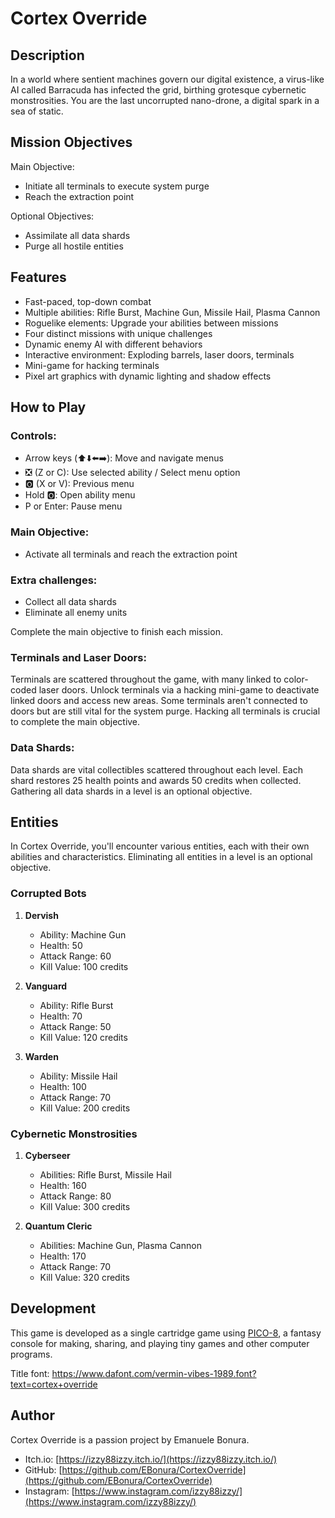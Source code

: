# Cortex Override

## Description

In a world where sentient machines govern our digital existence, a virus-like AI called Barracuda has infected the grid, birthing grotesque cybernetic monstrosities. You are the last uncorrupted nano-drone, a digital spark in a sea of static.

## Mission Objectives

Main Objective:
- Initiate all terminals to execute system purge
- Reach the extraction point

Optional Objectives:
- Assimilate all data shards
- Purge all hostile entities

## Features

- Fast-paced, top-down combat
- Multiple abilities: Rifle Burst, Machine Gun, Missile Hail, Plasma Cannon
- Roguelike elements: Upgrade your abilities between missions
- Four distinct missions with unique challenges
- Dynamic enemy AI with different behaviors
- Interactive environment: Exploding barrels, laser doors, terminals
- Mini-game for hacking terminals
- Pixel art graphics with dynamic lighting and shadow effects

## How to Play

### Controls:
- Arrow keys (⬆️⬇️⬅️➡️): Move and navigate menus
- ❎ (Z or C): Use selected ability / Select menu option
- 🅾️ (X or V): Previous menu
- Hold 🅾️: Open ability menu
- P or Enter: Pause menu

### Main Objective:
- Activate all terminals and reach the extraction point

### Extra challenges:
- Collect all data shards
- Eliminate all enemy units

Complete the main objective to finish each mission.

### Terminals and Laser Doors:
Terminals are scattered throughout the game, with many linked to color-coded laser doors. Unlock terminals via a hacking mini-game to deactivate linked doors and access new areas. Some terminals aren't connected to doors but are still vital for the system purge. Hacking all terminals is crucial to complete the main objective.

### Data Shards:
Data shards are vital collectibles scattered throughout each level. Each shard restores 25 health points and awards 50 credits when collected. Gathering all data shards in a level is an optional objective.


## Entities

In Cortex Override, you'll encounter various entities, each with their own abilities and characteristics. Eliminating all entities in a level is an optional objective.

### Corrupted Bots

1. **Dervish**
   - Ability: Machine Gun
   - Health: 50
   - Attack Range: 60
   - Kill Value: 100 credits

2. **Vanguard**
   - Ability: Rifle Burst
   - Health: 70
   - Attack Range: 50
   - Kill Value: 120 credits

3. **Warden**
   - Ability: Missile Hail
   - Health: 100
   - Attack Range: 70
   - Kill Value: 200 credits

### Cybernetic Monstrosities

1. **Cyberseer**
   - Abilities: Rifle Burst, Missile Hail
   - Health: 160
   - Attack Range: 80
   - Kill Value: 300 credits

2. **Quantum Cleric**
   - Abilities: Machine Gun, Plasma Cannon
   - Health: 170
   - Attack Range: 70
   - Kill Value: 320 credits

## Development

This game is developed as a single cartridge game using [PICO-8](https://www.lexaloffle.com/pico-8.php), a fantasy console for making, sharing, and playing tiny games and other computer programs.

Title font: https://www.dafont.com/vermin-vibes-1989.font?text=cortex+override

## Author

Cortex Override is a passion project by Emanuele Bonura.

- Itch.io: [https://izzy88izzy.itch.io/](https://izzy88izzy.itch.io/)
- GitHub: [https://github.com/EBonura/CortexOverride](https://github.com/EBonura/CortexOverride)
- Instagram: [https://www.instagram.com/izzy88izzy/](https://www.instagram.com/izzy88izzy/)